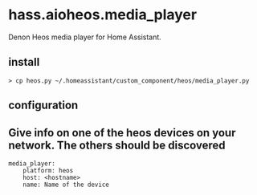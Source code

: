 # hass.aioheos.media_player

Denon Heos media player for Home Assistant.

## install

    > cp heos.py ~/.homeassistant/custom_component/heos/media_player.py

## configuration
## Give info on one of the heos devices on your network.  The others should be discovered

    media_player:
        platform: heos
        host: <hostname>
        name: Name of the device

